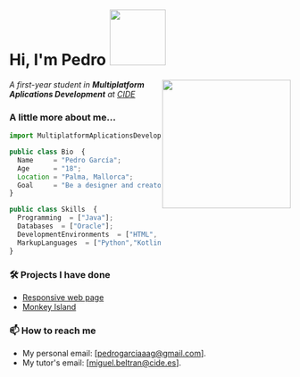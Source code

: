 <h1> Hi, I'm Pedro <img src="https://i.pinimg.com/originals/5e/48/c6/5e48c6ed0db25888e85f537b64e86b9c.gif" width="100"></h1>
<img align='right' src="https://art.pixilart.com/sr2712ab0b35ecd.gif" width="230">
<p><em>A first-year student in <b>Multiplatform Aplications Development</b> at <a href="http://www.cide.es">CIDE</a></em></p>

### A little more about me...  

```javascript
import MultiplatformAplicationsDevelopment from 'pedrogarciaaag';

public class Bio  {
  Name     = "Pedro García";
  Age      = "18";
  Location = "Palma, Mallorca";
  Goal     = "Be a designer and creator of applications";
}

public class Skills  {
  Programming  = ["Java"];
  Databases  = ["Oracle"];
  DevelopmentEnvironments  = ["HTML", "CSS"];
  MarkupLanguages  = ["Python","Kotlin","IntelliJ IDEA"];
}
```
### 🛠️ Projects I have done

<ul>
  <li><a href="https://pedrogarciaaag.github.io/Lenguaje-de-marcas/Actividad_20/">Responsive web page</a></li>
  <li><a href="">Monkey Island</a></li>
</ul>

### 📫 How to reach me  

- My personal email: [pedrogarciaaag@gmail.com]. 
- My tutor's email: [miguel.beltran@cide.es]. 
